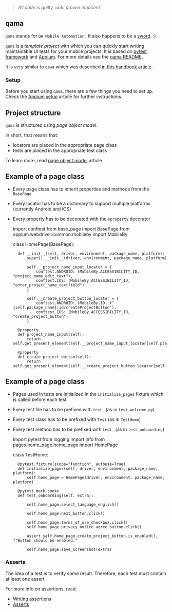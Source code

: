 > *All code is guilty, until proven innocent.*

## qama

`qama` stands for `QA Mobile Automation.`
It also happens to be a [sword](https://en.wikipedia.org/wiki/Qama). :)

`qama` is a _template project_ with which you can quickly start writing maintainable UI tests for your mobile projects.
It is based on [pytest framework](https://docs.pytest.org/en/7.1.x/index.html) and [Appium](https://appium.io/). 
For more details see the [qama README](https://github.com/infinum/qama/blob/master/README.md).

It is very similar to `qawa` which was described [in this handbook article](https://infinum.com/handbook/qa/automation/web/selenium-and-qawa).

### Setup

Before you start using `qama`, there are a few things you need to set up.
Check the [Appium setup](https://infinum.com/handbook/qa/automation/mobile/appium-setup) article for further instructions.


## Project structure

`qama` is structured using _page object model_.

In short, that means that:

- locators are placed in the appropriate page class 
- tests are placed in the appropriate test class

To learn more, read [page object model](https://martinfowler.com/bliki/PageObject.html) article.

## Example of a page class

- Every page class has to inherit properties and methods from the `BasePage`
- Every locator has to be a dictionary to support multiple platforms (currently Android and iOS)
- Every property has to be decorated with the `@property` decorator


    import conftest
    from base_page import BasePage
    from appium.webdriver.common.mobileby import MobileBy

    
    class HomePage(BasePage):

        def __init__(self, driver, environment, package_name, platform):
            super().__init__(driver, environment, package_name, platform)
    
            self.__project_name_input_locator = {
                conftest.ANDROID: (MobileBy.ACCESSIBILITY_ID, "project_name_edit_text"),
                conftest.IOS: (MobileBy.ACCESSIBILITY_ID, "enter_project_name_textfield")
            }
    
            self.__create_project_button_locator = {
                conftest.ANDROID: (MobileBy.ID, f"{self.package_name}:id/createProjectButton"),
                conftest.IOS: (MobileBy.ACCESSIBILITY_ID, "create_project_button")
            }
    
        @property
        def project_name_input(self):
            return self.get_present_element(self.__project_name_input_locator[self.platform])
    
        @property
        def create_project_button(self):
            return self.get_present_element(self.__create_project_button_locator[self.platform])


## Example of a page class

- Pages used in tests are initialized in the `initialize_pages` fixture which is called before each test 
- Every test file has to be prefixed with `test_` (as in `test_welcome.py`)
- Every test class has to be prefixed with `Test` (as in `TestHome`)
- Every test method has to be prefixed with `test_` (as in `test_onboarding`)

    
    import pytest
    from logging import info
    from pages.home_page.home_page import HomePage
    
    
    class TestHome:

        @pytest.fixture(scope="function", autouse=True)
        def initialize_pages(self, driver, environment, package_name, platform):
            self.home_page = HomePage(driver, environment, package_name, platform)
    
        @pytest.mark.smoke
        def test_onboarding(self, extra):
    
            self.home_page.select_language_english()
    
            self.home_page.next_button.click()
    
            self.home_page.terms_of_use_checkbox.click()
            self.home_page.privacy_notice_agree_button.click()
    
            assert self.home_page.create_project_button.is_enabled(), f"Button should be enabled."
    
            self.home_page.save_screenshot(extra)


### Asserts

The idea of a test is to verify some result. Therefore, each test must contain at least one assert.

For more info on assertions, read:

- [Writing assertions](https://beta.infinum.com/handbook/qa/automation/web/selenium-and-qawa#writing-assertions)
- [Asserts](https://infinum.com/handbook/qa/automation/general/way-of-working#asserts)
